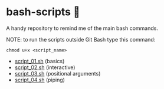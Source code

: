 # bash-scripts :ghost:		
A handy repository to remind me of the main bash commands.

NOTE: to run the scripts outside Git Bash type this command:

    chmod u+x <script_name>

- [script_01.sh](script_01.sh) (basics)
- [script_02.sh](script_02.sh) (interactive)  
- [script_03.sh](script_03.sh) (positional arguments) 
- [script_04.sh](script_04.sh) (piping)  